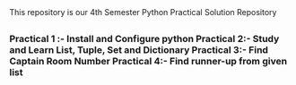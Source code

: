 </h2>This repository is our 4th Semester Python Practical Solution Repository<h2>
  <h3> <b>Practical 1 :- </b> Install and Configure python
    <b>Practical 2:- </b> Study and Learn List, Tuple, Set and Dictionary
    <b>Practical 3:- </b>Find Captain Room Number
    <b>Practical 4:- </b>Find runner-up from given list
 </h3>
